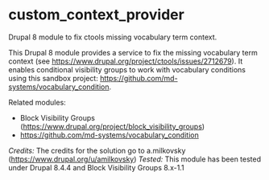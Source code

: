# custom_context_provider
Drupal 8 module to fix ctools missing vocabulary term context.

This Drupal 8 module provides a service to fix the missing vocabulary term context (see https://www.drupal.org/project/ctools/issues/2712679). It enables conditional visibility groups to work with vocabulary conditions using this sandbox project: https://github.com/md-systems/vocabulary_condition.

Related modules:
- Block Visibility Groups (https://www.drupal.org/project/block_visibility_groups)
- https://github.com/md-systems/vocabulary_condition

*Credits:* The credits for the solution go to a.milkovsky (https://www.drupal.org/u/amilkovsky)
*Tested:* This module has been tested under Drupal 8.4.4 and Block Visibility Groups 8.x-1.1
